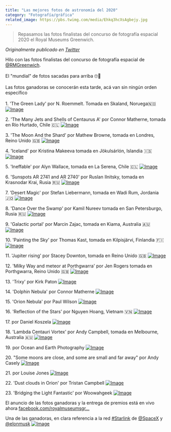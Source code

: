```yaml
---
title: "Las mejores fotos de astronomía del 2020"
category: "Fotografía/gráfica"
related_image: https://pbs.twimg.com/media/Ehkq3hcXsAgbejy.jpg
---
```

> Repasamos las fotos finalistas del concurso de fotografía espacial 2020 el Royal Museums Greenwich.

*Originalmente publicado en [Twitter](https://twitter.com/guidodecaso/status/1304125686492344320)*

<div class="card-tweets" dir="auto">
    <p>Hilo con las fotos finalistas del concurso de fotografía espacial de <a class="entity-mention" href="https://twitter.com/RMGreenwich">@RMGreenwich</a>. <br />
<br />
El "mundial" de fotos sacadas para arriba 🙄📸<br />
<br />
Las fotos ganadoras se conocerán esta tarde, acá van sin ningún orden específico<br />
<br />
<span class="nop nop-start">1. </span> 'The Green Lady' por N. Roemmelt. Tomada en Skaland, Noruega🇳🇴 <span class="entity-image"><a href="https://pbs.twimg.com/media/EhkosMWXkAALN6b.jpg" target="_blank"><img alt="Image" src="https://pbs.twimg.com/media/EhkosMWXkAALN6b.jpg" data-src="https://pbs.twimg.com/media/EhkosMWXkAALN6b.jpg"></a></span></p>
    <p><span class="nop nop-start">2. </span> 'The Many Jets and Shells of Centaurus A' por Connor Matherne, tomada en Río Hurtado, Chile 🇨🇱 <span class="entity-image"><a href="https://pbs.twimg.com/media/EhkpIdkXcAYjAsj.jpg" target="_blank"><img alt="Image" src="https://pbs.twimg.com/media/EhkpIdkXcAYjAsj.jpg" data-src="https://pbs.twimg.com/media/EhkpIdkXcAYjAsj.jpg"></a></span></p>
    <p><span class="nop nop-start">3. </span> 'The Moon And the Shard' por Mathew Browne, tomada en Londres, Reino Unido 🇬🇧 <span class="entity-image"><a href="https://pbs.twimg.com/media/EhkpegLXcAIBlzh.jpg" target="_blank"><img alt="Image" src="https://pbs.twimg.com/media/EhkpegLXcAIBlzh.jpg" data-src="https://pbs.twimg.com/media/EhkpegLXcAIBlzh.jpg"></a></span></p>
    <p><span class="nop nop-start">4. </span> 'Iceland' por Kristina Makeeva tomada en Jökulsárlón, Islandia 🇮🇸 <span class="entity-image"><a href="https://pbs.twimg.com/media/EhkqLswWsAI7Yom.jpg" target="_blank"><img alt="Image" src="https://pbs.twimg.com/media/EhkqLswWsAI7Yom.jpg" data-src="https://pbs.twimg.com/media/EhkqLswWsAI7Yom.jpg"></a></span></p>
    <p><span class="nop nop-start">5. </span> 'Ineffable' por Alyn Wallace, tomada en La Serena, Chile 🇨🇱 <span class="entity-image"><a href="https://pbs.twimg.com/media/Ehkp_8MWoAExZYi.jpg" target="_blank"><img alt="Image" src="https://pbs.twimg.com/media/Ehkp_8MWoAExZYi.jpg" data-src="https://pbs.twimg.com/media/Ehkp_8MWoAExZYi.jpg"></a></span></p>
    <p><span class="nop nop-start">6. </span> 'Sunspots AR 2741 and AR 2740' por Ruslan Ilnitsky, tomada en Krasnodar Krai, Rusia 🇷🇺 <span class="entity-image"><a href="https://pbs.twimg.com/media/EhkqZZRWoAAm4yg.jpg" target="_blank"><img alt="Image" src="https://pbs.twimg.com/media/EhkqZZRWoAAm4yg.jpg" data-src="https://pbs.twimg.com/media/EhkqZZRWoAAm4yg.jpg"></a></span></p>
    <p><span class="nop nop-start">7. </span> 'Desert Magic' por Stefan Liebermann, tomada en Wadi Rum, Jordania 🇯🇴 <span class="entity-image"><a href="https://pbs.twimg.com/media/Ehkqf-SXsAIxpFS.jpg" target="_blank"><img alt="Image" src="https://pbs.twimg.com/media/Ehkqf-SXsAIxpFS.jpg" data-src="https://pbs.twimg.com/media/Ehkqf-SXsAIxpFS.jpg"></a></span></p>
    <p><span class="nop nop-start">8. </span> 'Dance Over the Swamp' por Kamil Nureev tomada en San Petersburgo, Rusia 🇷🇺 <span class="entity-image"><a href="https://pbs.twimg.com/media/EhkqqWQXgAIcdh6.jpg" target="_blank"><img alt="Image" src="https://pbs.twimg.com/media/EhkqqWQXgAIcdh6.jpg" data-src="https://pbs.twimg.com/media/EhkqqWQXgAIcdh6.jpg"></a></span></p>
    <p><span class="nop nop-start">9. </span> 'Galactic portal' por Marcin Zajac, tomada en Kiama, Australia 🇦🇺 <span class="entity-image"><a href="https://pbs.twimg.com/media/Ehkq3hcXsAgbejy.jpg" target="_blank"><img alt="Image" src="https://pbs.twimg.com/media/Ehkq3hcXsAgbejy.jpg" data-src="https://pbs.twimg.com/media/Ehkq3hcXsAgbejy.jpg"></a></span></p>
    <p><span class="nop nop-start">10. </span> 'Painting the Sky' por Thomas Kast, tomada en Kilpisjärvi, Finlandia 🇫🇮 <span class="entity-image"><a href="https://pbs.twimg.com/media/Ehkq_1pXcAENlBf.jpg" target="_blank"><img alt="Image" src="https://pbs.twimg.com/media/Ehkq_1pXcAENlBf.jpg" data-src="https://pbs.twimg.com/media/Ehkq_1pXcAENlBf.jpg"></a></span></p>
    <p><span class="nop nop-start">11. </span> 'Jupiter rising' por Stacey Downton, tomada en Reino Unido 🇬🇧 <span class="entity-image"><a href="https://pbs.twimg.com/media/EhkrHKOXcAQt0oF.png" target="_blank"><img alt="Image" src="https://pbs.twimg.com/media/EhkrHKOXcAQt0oF.png" data-src="https://pbs.twimg.com/media/EhkrHKOXcAQt0oF.png"></a></span></p>
    <p><span class="nop nop-start">12. </span> 'Milky Way and meteor at Porthgwarra' por Jen Rogers tomada en Porthgwarra, Reino Unido 🇬🇧 <span class="entity-image"><a href="https://pbs.twimg.com/media/Ehkr4a-WoAMSc2p.jpg" target="_blank"><img alt="Image" src="https://pbs.twimg.com/media/Ehkr4a-WoAMSc2p.jpg" data-src="https://pbs.twimg.com/media/Ehkr4a-WoAMSc2p.jpg"></a></span></p>
    <p><span class="nop nop-start">13. </span> 'Trixy' por Kirk Paton <span class="entity-image"><a href="https://pbs.twimg.com/media/EhksMrKX0AM_cPI.jpg" target="_blank"><img alt="Image" src="https://pbs.twimg.com/media/EhksMrKX0AM_cPI.jpg" data-src="https://pbs.twimg.com/media/EhksMrKX0AM_cPI.jpg"></a></span></p>
    <p><span class="nop nop-start">14. </span> 'Dolphin Nebula' por Connor Matherne <span class="entity-image"><a href="https://pbs.twimg.com/media/EhksPB9XkAE7nX3.jpg" target="_blank"><img alt="Image" src="https://pbs.twimg.com/media/EhksPB9XkAE7nX3.jpg" data-src="https://pbs.twimg.com/media/EhksPB9XkAE7nX3.jpg"></a></span></p>
    <p><span class="nop nop-start">15. </span> 'Orion Nebula' por Paul Wilson <span class="entity-image"><a href="https://pbs.twimg.com/media/EhksRzzXcAMk2si.jpg" target="_blank"><img alt="Image" src="https://pbs.twimg.com/media/EhksRzzXcAMk2si.jpg" data-src="https://pbs.twimg.com/media/EhksRzzXcAMk2si.jpg"></a></span></p>
    <p><span class="nop nop-start">16. </span> 'Reflection of the Stars' por Nguyen Hoang, Vietnam 🇻🇳 <span class="entity-image"><a href="https://pbs.twimg.com/media/EhksWdZWsAIa7em.jpg" target="_blank"><img alt="Image" src="https://pbs.twimg.com/media/EhksWdZWsAIa7em.jpg" data-src="https://pbs.twimg.com/media/EhksWdZWsAIa7em.jpg"></a></span></p>
    <p><span class="nop nop-start">17. </span> por Daniel Koszela <span class="entity-image"><a href="https://pbs.twimg.com/media/EhksZMQXkAEQkaI.png" target="_blank"><img alt="Image" src="https://pbs.twimg.com/media/EhksZMQXkAEQkaI.png" data-src="https://pbs.twimg.com/media/EhksZMQXkAEQkaI.png"></a></span></p>
    <p><span class="nop nop-start">18. </span> 'Lambda Centauri Vortex' por Andy Campbell, tomada en Melbourne, Australia 🇦🇺 <span class="entity-image"><a href="https://pbs.twimg.com/media/EhksczKWsAAl0CD.png" target="_blank"><img alt="Image" src="https://pbs.twimg.com/media/EhksczKWsAAl0CD.png" data-src="https://pbs.twimg.com/media/EhksczKWsAAl0CD.png"></a></span></p>
    <p><span class="nop nop-start">19. </span> por Ocean and Earth Photography <span class="entity-image"><a href="https://pbs.twimg.com/media/EhksgibWkBYJgE7.jpg" target="_blank"><img alt="Image" src="https://pbs.twimg.com/media/EhksgibWkBYJgE7.jpg" data-src="https://pbs.twimg.com/media/EhksgibWkBYJgE7.jpg"></a></span></p>
    <p><span class="nop nop-start">20. </span> "Some moons are close, and some are small and far away" por Andy Casely <span class="entity-image"><a href="https://pbs.twimg.com/media/EhksjT3XgAApLtX.png" target="_blank"><img alt="Image" src="https://pbs.twimg.com/media/EhksjT3XgAApLtX.png" data-src="https://pbs.twimg.com/media/EhksjT3XgAApLtX.png"></a></span></p>
    <p><span class="nop nop-start">21. </span> por Louise Jones <span class="entity-image"><a href="https://pbs.twimg.com/media/Ehksq6vWAAI8_QD.jpg" target="_blank"><img alt="Image" src="https://pbs.twimg.com/media/Ehksq6vWAAI8_QD.jpg" data-src="https://pbs.twimg.com/media/Ehksq6vWAAI8_QD.jpg"></a></span></p>
    <p><span class="nop nop-start">22. </span> 'Dust clouds in Orion' por Tristan Campbell <span class="entity-image"><a href="https://pbs.twimg.com/media/EhkstrEWAAIYc78.png" target="_blank"><img alt="Image" src="https://pbs.twimg.com/media/EhkstrEWAAIYc78.png" data-src="https://pbs.twimg.com/media/EhkstrEWAAIYc78.png"></a></span></p>
    <p><span class="nop nop-start">23. </span> 'Bridging the Light Fantastic' por Woowahgeek <span class="entity-image"><a href="https://pbs.twimg.com/media/Ehks_riWoAEkwjX.jpg" target="_blank"><img alt="Image" src="https://pbs.twimg.com/media/Ehks_riWoAEkwjX.jpg" data-src="https://pbs.twimg.com/media/Ehks_riWoAEkwjX.jpg"></a></span></p>
    <p>El anuncio de las fotos ganadoras y la entrega de premios está en vivo ahora <a class="entity-url" data-preview="true" href="https://www.facebook.com/royalmuseumsgreenwich/videos/669453140335286/">facebook.com/royalmuseumsgr…</a></p>
    <p>Una de las ganadoras, en clara referencia a la red <a class="entity-hashtag" href="/hashtag/Starlink">#Starlink</a> de <a class="entity-mention" href="https://twitter.com/SpaceX">@SpaceX</a> y <a class="entity-mention" href="https://twitter.com/elonmusk">@elonmusk</a> <span class="entity-image"><a href="https://pbs.twimg.com/media/EhkypHhX0AAJpfh.jpg" target="_blank"><img alt="Image" src="https://pbs.twimg.com/media/EhkypHhX0AAJpfh.jpg" data-src="https://pbs.twimg.com/media/EhkypHhX0AAJpfh.jpg"></a></span></p>
</div>

